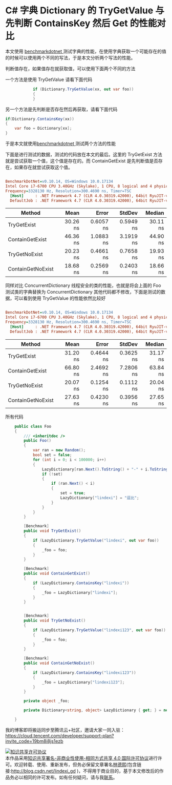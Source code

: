 
# C# 字典 Dictionary 的 TryGetValue 与先判断 ContainsKey 然后 Get 的性能对比

本文使用 [benchmarkdotnet ](https://blog.lindexi.com/post/C-%E6%A0%87%E5%87%86%E6%80%A7%E8%83%BD%E6%B5%8B%E8%AF%95.html ) 测试字典的性能，在使用字典获取一个可能存在的值的时候可以使用两个不同的写法，于是本文分析两个写法的性能。

<!--more-->



判断值存在，如果值存在就获取值，可以使用下面两个不同的方法

一个方法是使用 TryGetValue 请看下面代码

```csharp
            if (Dictionary.TryGetValue(xx, out var foo))
            {
            }
```

另一个方法是先判断是否存在然后再获取，请看下面代码

```csharp
if(Dictionary.ContainsKey(xx))
{
	var foo = Dictionary[xx];
}
```

于是本文就使用[benchmarkdotnet ](https://blog.lindexi.com/post/C-%E6%A0%87%E5%87%86%E6%80%A7%E8%83%BD%E6%B5%8B%E8%AF%95.html )测试两个方法的性能

下面是进行测试的数据，测试的代码放在本文的最后。这里的 TryGetExist 方法就是尝试获取一个值，这个值是存在的。而 ContainGetExist 是先判断值是否存在，如果存在就尝试获取这个值。

``` ini

BenchmarkDotNet=v0.10.14, OS=Windows 10.0.17134
Intel Core i7-6700 CPU 3.40GHz (Skylake), 1 CPU, 8 logical and 4 physical cores
Frequency=3328130 Hz, Resolution=300.4690 ns, Timer=TSC
  [Host]     : .NET Framework 4.7 (CLR 4.0.30319.42000), 64bit RyuJIT-v4.7.3132.0  [AttachedDebugger]
  DefaultJob : .NET Framework 4.7 (CLR 4.0.30319.42000), 64bit RyuJIT-v4.7.3132.0


```

|            Method |     Mean |     Error |    StdDev |   Median |
|------------------ |---------:|----------:|----------:|---------:|
|       TryGetExist | 30.26 ns | 0.6057 ns | 0.5949 ns | 30.11 ns |
|   ContainGetExist | 46.36 ns | 1.0883 ns | 3.1919 ns | 44.90 ns |
|     TryGetNoExist | 20.23 ns | 0.4661 ns | 0.7658 ns | 19.93 ns |
| ContainGetNoExist | 18.68 ns | 0.2569 ns | 0.2403 ns | 18.66 ns |


同样对比 ConcurrentDictionary 线程安全的类的性能，也就是将会上面的 Foo 测试类的字典替换为 ConcurrentDictionary 其他代码都不修改，下面是测试的数据，可以看到使用 TryGetValue 的性能依然比较好


``` ini

BenchmarkDotNet=v0.10.14, OS=Windows 10.0.17134
Intel Core i7-6700 CPU 3.40GHz (Skylake), 1 CPU, 8 logical and 4 physical cores
Frequency=3328130 Hz, Resolution=300.4690 ns, Timer=TSC
  [Host]     : .NET Framework 4.7 (CLR 4.0.30319.42000), 64bit RyuJIT-v4.7.3132.0  [AttachedDebugger]
  DefaultJob : .NET Framework 4.7 (CLR 4.0.30319.42000), 64bit RyuJIT-v4.7.3132.0


```

|            Method |     Mean |     Error |    StdDev |   Median |
|------------------ |---------:|----------:|----------:|---------:|
|       TryGetExist | 31.20 ns | 0.4644 ns | 0.3625 ns | 31.17 ns |
|   ContainGetExist | 66.80 ns | 2.4692 ns | 7.2806 ns | 63.84 ns |
|     TryGetNoExist | 20.07 ns | 0.1254 ns | 0.1112 ns | 20.04 ns |
| ContainGetNoExist | 27.63 ns | 0.4230 ns | 0.3956 ns | 27.65 ns |


所有代码

```csharp
    public class Foo
    {
        /// <inheritdoc />
        public Foo()
        {
            var ran = new Random();
            bool set = false;
            for (int i = 0; i < 100000; i++)
            {
                LazyDictionary[ran.Next().ToString() + "-" + i.ToString()] = ran.Next().ToString();
                if (!set)
                {
                    if (ran.Next() < i)
                    {
                        set = true;
                        LazyDictionary["lindexi"] = "逗比";
                    }
                }
            }
        }

        [Benchmark]
        public void TryGetExist()
        {
            if (LazyDictionary.TryGetValue("lindexi", out var foo))
            {
                _foo = foo;
            }
        }

        [Benchmark]
        public void ContainGetExist()
        {
            if (LazyDictionary.ContainsKey("lindexi"))
            {
                _foo = LazyDictionary["lindexi"];
            }
        }


        [Benchmark]
        public void TryGetNoExist()
        {
            if (LazyDictionary.TryGetValue("lindexi123", out var foo))
            {
                _foo = foo;
            }
        }

        [Benchmark]
        public void ContainGetNoExist()
        {
            if (LazyDictionary.ContainsKey("lindexi123"))
            {
                _foo = LazyDictionary["lindexi123"];
            }
        }

        private object _foo;

        private Dictionary<string, object> LazyDictionary { get; } = new Dictionary<string, object>();

    }

```

我的博客即将搬运同步至腾讯云+社区，邀请大家一同入驻：https://cloud.tencent.com/developer/support-plan?invite_code=19bm8i8js1ezb





<a rel="license" href="http://creativecommons.org/licenses/by-nc-sa/4.0/"><img alt="知识共享许可协议" style="border-width:0" src="https://licensebuttons.net/l/by-nc-sa/4.0/88x31.png" /></a><br />本作品采用<a rel="license" href="http://creativecommons.org/licenses/by-nc-sa/4.0/">知识共享署名-非商业性使用-相同方式共享 4.0 国际许可协议</a>进行许可。欢迎转载、使用、重新发布，但务必保留文章署名[林德熙](http://blog.csdn.net/lindexi_gd)(包含链接:http://blog.csdn.net/lindexi_gd )，不得用于商业目的，基于本文修改后的作品务必以相同的许可发布。如有任何疑问，请与我[联系](mailto:lindexi_gd@163.com)。